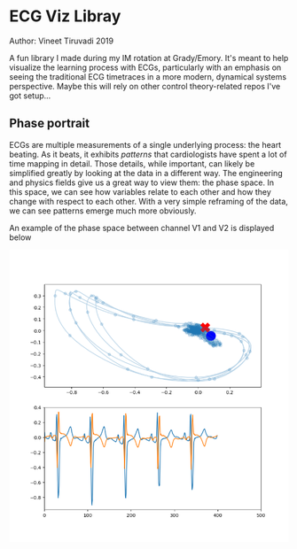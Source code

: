 # ECG Viz Libray
Author: Vineet Tiruvadi 2019

A fun library I made during my IM rotation at Grady/Emory. It's meant to help visualize the learning process with ECGs, particularly with an emphasis on seeing the traditional ECG timetraces in a more modern, dynamical systems perspective. Maybe this will rely on other control theory-related repos I've got setup...

## Phase portrait
ECGs are multiple measurements of a single underlying process: the heart beating.
As it beats, it exhibits *patterns* that cardiologists have spent a lot of time mapping in detail.
Those details, while important, can likely be simplified greatly by looking at the data in a different way.
The engineering and physics fields give us a great way to view them: the phase space.
In this space, we can see how variables relate to each other and how they change with respect to each other.
With a very simple reframing of the data, we can see patterns emerge much more obviously.

An example of the phase space between channel V1 and V2 is displayed below

![Example phase portrait](imgs/ECG_Phase.png)
